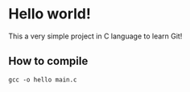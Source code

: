 # Hello world!

This a very simple project in C language to learn Git!

## How to compile

```shell
gcc -o hello main.c
```
